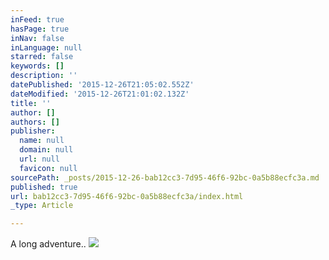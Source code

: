 ```yaml
---
inFeed: true
hasPage: true
inNav: false
inLanguage: null
starred: false
keywords: []
description: ''
datePublished: '2015-12-26T21:05:02.552Z'
dateModified: '2015-12-26T21:01:02.132Z'
title: ''
author: []
authors: []
publisher:
  name: null
  domain: null
  url: null
  favicon: null
sourcePath: _posts/2015-12-26-bab12cc3-7d95-46f6-92bc-0a5b88ecfc3a.md
published: true
url: bab12cc3-7d95-46f6-92bc-0a5b88ecfc3a/index.html
_type: Article

---
```

A long adventure..
![](https://the-grid-user-content.s3-us-west-2.amazonaws.com/56f96559-fa77-46de-8c28-d74d85ae542e.JPG)